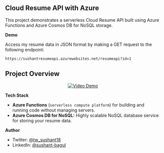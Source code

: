 ## Cloud Resume API with Azure

This project demonstrates a serverless Cloud Resume API built using Azure Functions and Azure Cosmos DB for NoSQL storage.

**Demo**

Access my resume data in JSON format by making a GET request to the following endpoint:

```
https://sushantresumeapi.azurewebsites.net/resumeapi?id=1
```

## **Project Overview**

<p align="center">
  <a href="https://youtu.be/ITMywdXAGdk">
    <img src="https://img.youtube.com/vi/ITMywdXAGdk/0.jpg" alt="Video Demo">
  </a>
</p>

**Tech Stack**

* **Azure Functions** (`serverless compute platform`) for building and running code without managing servers.
* **Azure Cosmos DB for NoSQL:** Highly scalable NoSQL database service for storing your resume data.

**Author**

* Twitter: [@tw_sushant18](https://x.com/tw_sushant18)
* LinkedIn: [@sushant-bagul](https://www.linkedin.com/in/sushant-bagul/)
